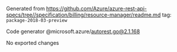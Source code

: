 Generated from https://github.com/Azure/azure-rest-api-specs/tree//specification/billing/resource-manager/readme.md tag: `package-2018-03-preview`

Code generator @microsoft.azure/autorest.go@2.1.168

No exported changes